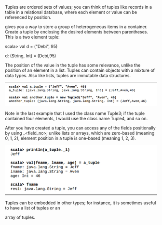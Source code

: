 Tuples are ordered sets of values; you can think of tuples like records in a table in a relational database, where each element or value can be referenced by position.

gives you a way to store a group of heterogeneous items in a container. Create a tuple by enclosing the desired elements between parentheses. This is a two element tuple:

scala&gt; val d = \("Debi", 95\)

d: \(String, Int\) = \(Debi,95\)

The position of the value in the tuple has some relevance, unlike the position of an element in a list. Tuples can contain objects with a mixture of data types. Also like lists, tuples are immutable data structures.

![](/assets/tupleEx.png)

Note in the last example that I used the class name Tuple3; if the tuple contained four elements, I would use the class name Tuple4, and so on.

After you have created a tuple, you can access any of the fields positionally by using \_&lt;field\_no&gt;; unlike lists or arrays, which are zero-based \(meaning 0, 1, 2\), element position in a tuple is one-based \(meaning 1, 2, 3\).

![](/assets/AccessingTuples.png)

Tuples can be embedded in other types; for instance, it is sometimes useful to have a list of tuples or an

array of tuples.

